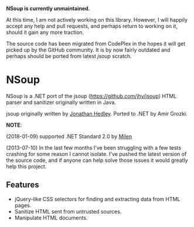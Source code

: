 **NSoup is currently unmaintained.**

At this time, I am not actively working on this library. However, I will happily accept any help and pull requests, and perhaps return to working on it, should it gain any more traction.

The source code has been migrated from CodePlex in the hopes it will get picked up by the GitHub community. It is by now fairly outdated and perhaps should be ported from latest *jsoup* scratch.

# NSoup
NSoup is a .NET port of the jsoup (https://github.com/jhy/jsoup) HTML parser and sanitizer originally written in Java.

jsoup originally written by [Jonathan Hedley](https://github.com/jhy).
Ported to .NET by Amir Grozki.

**NOTE**: 

(2018-01-09) supported .NET Standard 2.0 by [Milen](https://github.com/milenstack)

(2013-07-10) In the last few months I've been struggling with a few tests crashing for some reason I cannot isolate. I've pushed the latest version of the source code, and if anyone can help solve those issues it would greatly help this project.

## Features

- jQuery-like CSS selectors for finding and extracting data from HTML pages.
- Sanitize HTML sent from untrusted sources.
- Manipulate HTML documents.
